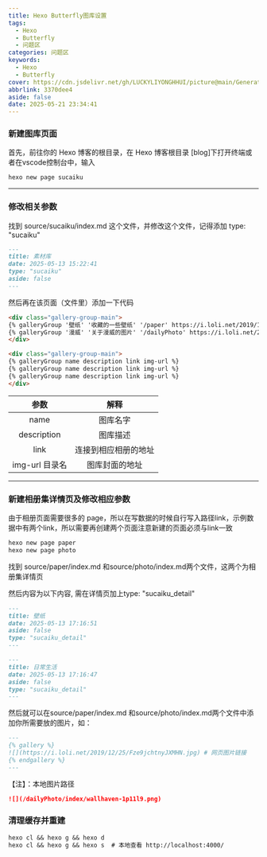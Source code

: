 ```yaml
---
title: Hexo Butterfly图库设置
tags:
  - Hexo
  - Butterfly
  - 问题区
categories: 问题区
keywords:
  - Hexo
  - Butterfly
cover: https://cdn.jsdelivr.net/gh/LUCKYLIYONGHHUI/picture@main/Generate%20Picture%20with250522.png
abbrlink: 3370dee4
aside: false
date: 2025-05-21 23:34:41
---
```


### 新建图库页面

首先，前往你的 Hexo 博客的根目录，在 Hexo 博客根目录 [blog]下打开终端或者在vscode控制台中，输入

```markdown
hexo new page sucaiku
```
---

### 修改相关参数

找到 source/sucaiku/index.md 这个文件，并修改这个文件，记得添加 type: "sucaiku"

```markdown
---
title: 素材库
date: 2025-05-13 15:22:41
type: "sucaiku"
aside: false
---
```

然后再在该页面（文件里）添加一下代码

```markdown
<div class="gallery-group-main">
{% galleryGroup '壁纸' '收藏的一些壁纸' '/paper' https://i.loli.net/2019/11/10/T7Mu8Aod3egmC4Q.png %}
{% galleryGroup '漫威' '关于漫威的图片' '/dailyPhoto' https://i.loli.net/2019/12/25/8t97aVlp4hgyBGu.jpg %}
</div>
```

```markdown
<div class="gallery-group-main">
{% galleryGroup name description link img-url %}
{% galleryGroup name description link img-url %}
{% galleryGroup name description link img-url %}
</div>
```

|参数|解释|
|:--:|:--:|
|name|图库名字|
|description|图库描述|
|link|连接到相应相册的地址|
|img-url 目录名|图库封面的地址|

---

### 新建相册集详情页及修改相应参数

由于相册页面需要很多的 page，所以在写数据的时候自行写入路径link，示例数据中有两个link，所以需要再创建两个页面注意新建的页面必须与link一致

```markdown
hexo new page paper
hexo new page photo
```

找到 source/paper/index.md 和source/photo/index.md两个文件，这两个为相册集详情页

然后内容为以下内容, 需在详情页加上type: "sucaiku_detail"

```markdown
---
title: 壁纸
date: 2025-05-13 17:16:51
aside: false
type: "sucaiku_detail"
---
```

```markdown
---
title: 日常生活
date: 2025-05-13 17:16:47
aside: false
type: "sucaiku_detail"
---
```

然后就可以在source/paper/index.md 和source/photo/index.md两个文件中添加你所需要放的图片，如：

```markdown
---
{% gallery %}
![](https://i.loli.net/2019/12/25/Fze9jchtnyJXMHN.jpg) # 网页图片链接
{% endgallery %}
---
```

【注】：本地图片路径

```markdown
![](/dailyPhoto/index/wallhaven-1p11l9.png)
```

### 清理缓存并重建

```markdown
hexo cl && hexo g && hexo d
hexo cl && hexo g && hexo s  # 本地查看 http://localhost:4000/
```